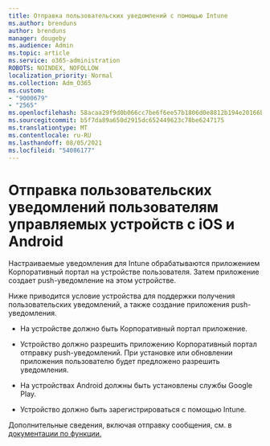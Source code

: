 ```yaml
---
title: Отправка пользовательских уведомлений с помощью Intune
ms.author: brenduns
author: brenduns
manager: dougeby
ms.audience: Admin
ms.topic: article
ms.service: o365-administration
ROBOTS: NOINDEX, NOFOLLOW
localization_priority: Normal
ms.collection: Adm_O365
ms.custom:
- "9000679"
- "2565"
ms.openlocfilehash: 58acaa29f9d0b066cc7be6f6ee57b1806d0e8812b194e20166b133b7715226a8
ms.sourcegitcommit: b5f7da89a650d2915dc652449623c78be6247175
ms.translationtype: MT
ms.contentlocale: ru-RU
ms.lasthandoff: 08/05/2021
ms.locfileid: "54086177"
---
```

# <a name="how-to-send-custom-notifications-to-the-users-of-managed-ios-and-android-devices"></a>Отправка пользовательских уведомлений пользователям управляемых устройств с iOS и Android

Настраиваемые уведомления для Intune обрабатываются приложением Корпоративный портал на устройстве пользователя. Затем приложение создает push-уведомление на этом устройстве.

Ниже приводится условие устройства для поддержки получения пользовательских уведомлений, а также создание приложения push-уведомления.

- На устройстве должно быть Корпоративный портал приложение.  

- Устройство должно разрешить приложению Корпоративный портал отправку push-уведомлений. При установке или обновлении приложения пользователю будет предложено разрешить уведомления.

- На устройствах Android должны быть установлены службы Google Play.

- Устройство должно быть зарегистрироваться с помощью Intune.

Дополнительные сведения, включая отправку сообщения, см. в [документации по функции.](https://docs.microsoft.com/intune/custom-notifications)
